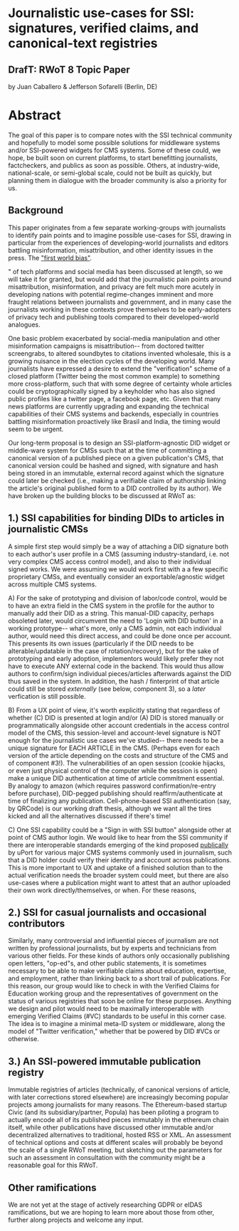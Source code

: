 # Journalistic use-cases for SSI:  signatures, verified claims, and canonical-text registries

## DrafT: RWoT 8 Topic Paper

by Juan Caballero & Jefferson Sofarelli (Berlin, DE)

# Abstract

The goal of this paper is to compare notes with the SSI technical community and hopefully to model some possible solutions for middleware systems and/or SSI-powered widgets for CMS systems.  Some of these could, we hope, be built soon on current platforms, to start benefitting journalists, factcheckers, and publics as soon as possible.  Others, at industry-wide, national-scale, or semi-global scale, could not be built as quickly, but planning them in dialogue with the broader community is also a priority for us. 

## Background

This paper originates from a few separate working-groups with journalists to identify pain points and to imagine possible use-cases for SSI, drawing in particular from the experiences of developing-world journalists and editors battling misinformation, misattribution, and other identity issues in the press.  The ["first world bias"](https://motherboard.vice.com/en_us/article/pakxby/silicon-valley-is-inserting-its-biases-into-nearly-every-technology-we-use).

" of tech platforms and social media has been discussed at length, so we will take it for granted, but would add that the journalistic pain points around misattribution, misinformation, and privacy are felt much more acutely in developing nations with potential regime-changes imminent and more fraught relations between journalists and government, and in many case the journalists working in these contexts prove themselves to be early-adopters of privacy tech and publishing tools compared to their developed-world analogues.

One basic problem exacerbated by social-media manipulation and other misinformation campaigns is misattribution-- from doctored twitter screengrabs, to altered soundbytes to citations invented wholesale, this is a growing nuisance in the election cycles of the developing world.  Many journalists have expressed a desire to extend the "verification" scheme of a closed platform (Twitter being the most common example) to something more cross-platform, such that with some degree of certainty whole articles could be cryptographically signed by a keyholder who has also signed public profiles like a twitter page, a facebook page, etc.  Given that many news platforms are currently upgrading and expanding the technical capabilities of their CMS systems and backends, especially in countries battling misinformation proactively like Brasil and India, the timing would seem to be urgent.

Our long-term proposal is to design an SSI-platform-agnostic DID widget or middle-ware system for CMSs such that at the time of committing a canonical version of a published piece on a given publication's CMS, that canonical version could be hashed and signed, with signature and hash being stored in an immutable, external record against which the signature could later be checked (i.e., making a verifiable claim of authorship linking the article's original published form to a DID controlled by its author).  We have broken up the building blocks to be discussed at RWoT as:

## 1.) SSI capabilities for binding DIDs to articles in journalistic CMSs

A simple first step would simply be a way of attaching a DID signature both to each author's user profile in a CMS (assuming industry-standard, i.e. not very complex CMS access control model), and also to their individual signed works.  We were assuming we would work first with a a few specific proprietary CMSs, and eventually consider an exportable/agnostic widget across multiple CMS systems.



A) For the sake of prototyping and division of labor/code control, would be to have an extra field in the CMS system in the profile for the author to manually add their DID as a string. This manual-DID capacity, perhaps obsoleted later, would circumvent the need to 'Login with DID button' in a working prototype-- what's more, only a CMS admin, not each individual author, would need this direct access, and could be done once per account.  This presents its own issues (particularly if the DID needs to be alterable/updatable in the case of rotation/recovery), but for the sake of prototyping and early adoption, implementors would likely prefer they not have to execute ANY external code in the backend. This would thus allow authors to confirm/sign individual pieces/articles afterwards against the DID thus saved in the system. In addition, the hash / finterprint of that article could still be stored *externally* (see below, component 3), so a *later* verfication is still possible. 

B) From a UX point of view, it's worth explicitly stating that regardless of whether (C) DID is presented at login and/or (A) DID is stored manually or programmatically alongside other account credentials in the access control model of the CMS, this session-level and account-level signature is NOT enough for the journalistic use cases we've studied-- there needs to be a unique signature for EACH ARTICLE in the CMS.  (Perhaps even for each version of the article depending on the costs and structure of the CMS and of component #3!).  The vulnerabilities of an open session (cookie hijacks, or even just physical control of the computer while the session is open) make a unique DID authentication at time of article commitment essential. By analogy to amazon (which requires password confirmation/re-entry before purchase), DID-pegged publishing should reaffirm/authenticate at time of finalizing any publication.  Cell-phone-based SSI authentication (say, by QRCode) is our working draft thesis, although we want all the tires kicked and all the alternatives discussed if there's time!

C) One SSI capability could be a "Sign in with SSI button" alongside other at point of CMS author login.  We would like to hear from the SSI community if there are interoperable standards emerging of the kind proposed [publically](https://hackernoon.com/launch-a-decentralized-identity-application-using-the-developer-friendly-uport-react-truffle-box-95d1ddf176ea) by uPort for various major CMS systems commonly used in journalism, such that a DID holder could verify their identity and account across publications.  This is more important to UX and uptake of a finished solution than to the actual verification needs the broader system could meet, but there are also use-cases where a publication might want to attest that an author uploaded their own work directly/themselves, or when.  For these reasons, 

## 2.) SSI for casual journalists and occasional contributors

Similarly, many controversial and influential pieces of journalism are not written by professional journalists, but by experts and technicians from various other fields.  For these kinds of authors only occasionally publishing open letters, "op-ed"s, and other public statements, it is sometimes necessary to be able to make verifiable claims about education, expertise, and employment, rather than linking back to a short trail of publications.  For this reason, our group would like to check in with the Verified Claims for Education working group and the representatives of government on the status of various registries that soon be online for these purposes.  Anything we design and pilot would need to be maximally interoperable with emerging Verified Claims (#VC) standards to be useful in this corner case.  The idea is to imagine a minimal meta-ID system or middleware, along the model of "Twitter verification," whether that be powered by DID #VCs or otherwise. 

## 3.) An SSI-powered immutable publication registry

Immutable registries of articles (technically, of canonical versions of article, with later corrections stored elsewhere) are increasingly becoming popular projects among journalists for many reasons.  The Ethereum-based startup Civic (and its subsidiary/partner, Popula) has been piloting a program to actually encode all of its published pieces immutably in the ethereum chain itself, while other publications have discussed other immutable and/or decentralized alternatives to traditional, hosted RSS or XML.  An assessment of technical options and costs at different scales will probably be beyond the scale of a single RWoT meeting, but sketching out the parameters for such an assessment in consultation with the community might be a reasonable goal for this RWoT.

## Other ramifications

We are not yet at the stage of actively researching GDPR or eIDAS ramifications, but we are hoping to learn more about those from other, further along projects and welcome any input.
